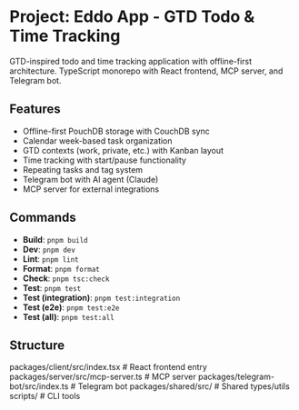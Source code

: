 # Project: Eddo App - GTD Todo & Time Tracking

GTD-inspired todo and time tracking application with offline-first architecture.
TypeScript monorepo with React frontend, MCP server, and Telegram bot.

## Features

- Offline-first PouchDB storage with CouchDB sync
- Calendar week-based task organization
- GTD contexts (work, private, etc.) with Kanban layout
- Time tracking with start/pause functionality
- Repeating tasks and tag system
- Telegram bot with AI agent (Claude)
- MCP server for external integrations

## Commands

- **Build**: `pnpm build`
- **Dev**: `pnpm dev`
- **Lint**: `pnpm lint`
- **Format**: `pnpm format`
- **Check**: `pnpm tsc:check`
- **Test**: `pnpm test`
- **Test (integration)**: `pnpm test:integration`
- **Test (e2e)**: `pnpm test:e2e`
- **Test (all)**: `pnpm test:all`

## Structure

packages/client/src/index.tsx        # React frontend entry
packages/server/src/mcp-server.ts    # MCP server
packages/telegram-bot/src/index.ts   # Telegram bot
packages/shared/src/                 # Shared types/utils
scripts/                             # CLI tools